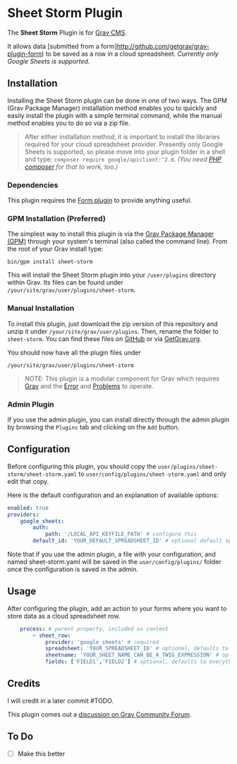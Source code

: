 # Sheet Storm Plugin

The **Sheet Storm** Plugin is for [Grav CMS](http://github.com/getgrav/grav).

It allows data [submitted from a form]http://github.com/getgrav/grav-plugin-form) to be saved as a row in a cloud spreadsheet. _Currently only Google Sheets is supported._

## Installation

Installing the Sheet Storm plugin can be done in one of two ways. The GPM (Grav Package Manager) installation method enables you to quickly and easily install the plugin with a simple terminal command, while the manual method enables you to do so via a zip file.

> After either installation method, it is important to install the libraries required for your cloud spreadsheet provider. Presently only Google Sheets is supported, so please move into your plugin folder in a shell and type: `composer require google/apiclient:^2.0`. _(You need [PHP composer](https://getcomposer.org) for that to work, too.)_

### Dependencies

This plugin requires the [Form plugin](https://github.com/getgrav/grav-plugin-form) to provide anything useful.

### GPM Installation (Preferred)

The simplest way to install this plugin is via the [Grav Package Manager (GPM)](http://learn.getgrav.org/advanced/grav-gpm) through your system's terminal (also called the command line).  From the root of your Grav install type:

    bin/gpm install sheet-storm

This will install the Sheet Storm plugin into your `/user/plugins` directory within Grav. Its files can be found under `/your/site/grav/user/plugins/sheet-storm`.

### Manual Installation

To install this plugin, just download the zip version of this repository and unzip it under `/your/site/grav/user/plugins`. Then, rename the folder to `sheet-storm`. You can find these files on [GitHub](https://github.com/hughbris/grav-plugin-sheet-storm) or via [GetGrav.org](http://getgrav.org/downloads/plugins#extras).

You should now have all the plugin files under

    /your/site/grav/user/plugins/sheet-storm

> NOTE: This plugin is a modular component for Grav which requires [Grav](http://github.com/getgrav/grav) and the [Error](https://github.com/getgrav/grav-plugin-error) and [Problems](https://github.com/getgrav/grav-plugin-problems) to operate.

### Admin Plugin

If you use the admin plugin, you can install directly through the admin plugin by browsing the `Plugins` tab and clicking on the `Add` button.

## Configuration

Before configuring this plugin, you should copy the `user/plugins/sheet-storm/sheet-storm.yaml` to `user/config/plugins/sheet-storm.yaml` and only edit that copy.

Here is the default configuration and an explanation of available options:

```yaml
enabled: true
providers:
    google_sheets:
        auth:
            path: '/LOCAL_API_KEYFILE_PATH' # configure this
        default_id: 'YOUR_DEFAULT_SPREADSHEET_ID' # optional default spreadsheet id for forms without process.sheet_row.spreadsheet
```

Note that if you use the admin plugin, a file with your configuration, and named sheet-storm.yaml will be saved in the `user/config/plugins/` folder once the configuration is saved in the admin.

## Usage

After configuring the plugin, add an action to your forms where you want to store data as a cloud spreadsheet row.

```yaml
    process: # parent property, included as context
        - sheet_row:
            provider: 'google_sheets' # required
            spreadsheet: 'YOUR_SPREADSHEET_ID' # optional, defaults to plugin config providers[provider].default_id
            sheetname: 'YOUR_SHEET_NAME_CAN_BE_A_TWIG_EXPRESSION' # optional, defaults to form name
            fields: ['FIELD1','FIELD2'] # optional, defaults to everything serialisable TODO not yet implemented
```

## Credits

I will credit in a later commit #TODO.

This plugin comes out a [discussion on Grav Community Forum](https://discourse.getgrav.org/t/email-form-and-google-sheet/9586).

## To Do

- [ ] Make this better

